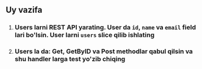 ## Uy vazifa

1. ### Users larni REST API yarating. User da `id`, `name` va `email` field lari bo'lsin. User larni `users` slice qilib ishlating
2. ### Users la da: Get, GetByID va Post methodlar qabul qilsin va shu handler larga test yo'zib chiqing
